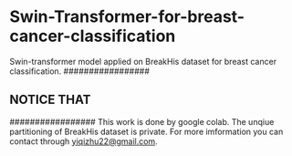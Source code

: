 # Swin-Transformer-for-breast-cancer-classification
Swin-transformer model applied on BreakHis dataset for breast cancer classification.
#################
## NOTICE THAT ##
#################
This work is done by google colab.
The unqiue partitioning of BreakHis dataset is private. For more imformation you can contact through yiqizhu22@gmail.com.
